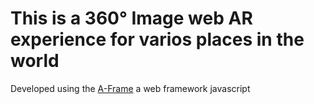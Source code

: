 # This is a 360° Image web AR experience for varios places in the world 
Developed using the [A-Frame](https://aframe.io) a web framework javascript
